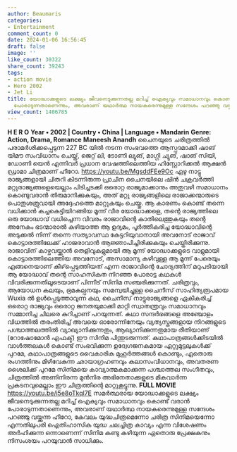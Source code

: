 ```yaml
---
author: Beaumaris
categories:
- Entertainment
comment_count: 0
date: 2024-01-06 16:56:45
draft: false
image: ''
like_count: 30322
share_count: 39243
tags:
- action movie
- Hero 2002
- Jet Li
title: യോദ്ധാക്കളുടെ ലക്ഷ്യം ജീവനെടുക്കുന്നതല്ല മറിച്ച് ഐക്യവും സമാധാനവും കൊണ്ട് വരാൻ
  പോരാടുന്നതാണെന്നും, അവരാണ് യഥാർത്ഥ നായകരെന്നുമുള്ള സന്ദേശം പറഞ്ഞു വയ്ക്കുന്ന ഹീറോ
view_count: 1406785
---
```


**H E R O** **Year • 2002 | Country • China | Language • Mandarin** **Genre: Action, Drama, Romance** **Maneesh Anandh** ചൈനയുടെ ചരിത്രത്തിൽ പരാമർശിക്കപ്പെടുന്ന 227 BC യിൽ നടന്ന സംഭവത്തെ ആസ്പദമാക്കി ഷാങ് യിമൗ സംവിധാനം ചെയ്ത്, ജെറ്റ് ലി, ടോണി ല്യുങ്, മാഗ്ഗി ച്യുങ്, ഷാങ് സിയി, ഡോണി യെൻ എന്നിവർ പ്രധാന വേഷത്തിലെത്തിയ ഹിസ്റ്റോറിക്കൽ ആക്ഷൻ ഡ്രാമാ ചിത്രമാണ് ഹീറോ. https://youtu.be/MgsddFEe9Oc ഏഴു നാട്ടു രാജ്യങ്ങളായി ചിതറി കിടന്നിരുന്ന പ്രാചീന ചൈനയിലെ ഷിൻ ചക്രവർത്തി മറ്റുരാജ്യങ്ങളെയെല്ലാം പിടിച്ചടക്കി ഒരൊറ്റ രാജ്യമാക്കാനും അതുവഴി സമാധാനം കൊണ്ടുവരാൻ തിരുമാനിക്കുകയും, അത് മറ്റു രാജ്യങ്ങളിലെ രാജാക്കന്മാരുടെ പൊതുശത്രുവായി അദ്ദേഹത്തെ മാറ്റുകയും ചെയ്തു. ആ കാരണം കൊണ്ട് തന്നെ വധിക്കാൻ കച്ചകെട്ടിയിറങ്ങിയ മൂന്ന് വീര യോദ്ധാക്കളെ, തന്റെ രാജ്യത്തിലെ ഒരു യോദ്ധാവ് വധിച്ചെന്ന വിവരം രാജാവിന്റെ കാതിലെത്തുകയും തന്റെ അനേകം ഭടന്മാരാൽ കഴിയാത്ത ആ ഉദ്യമം, പൂർത്തീകരിച്ച യോദ്ധാവിന്റെ അടുക്കൽ നിന്ന് തന്നെ സത്യാവസ്ഥ കേട്ടറിയുവാനായി അവനോട് രാജാവ് കൊട്ടാരത്തിലേക്ക് ഹാജരാവാൻ ആജ്ഞാപിച്ചിരിക്കുകയും ചെയ്തിരിക്കുന്നു. രാജാവിന് കാഴ്ചവയ്ക്കാൻ തെളിവുകളുമായി ആ മൂന്ന് യോദ്ധാക്കളുടെ വാളുമായി കൊട്ടാരത്തിലെത്തിയ അവനോട്, അസാമാന്യ കഴിവുള്ള ആ മൂന്ന് പേരെയും എങ്ങനെയാണ് കീഴ്‌പ്പെടുത്തിയത് എന്ന രാജാവിന്റെ ചോദ്യത്തിന് മറുപടിയായി ആ യോദ്ധാവ് തന്റെ സാഹസികത നിറഞ്ഞ പോരാട്ട കഥകൾ വിവരിക്കുന്നതിലൂടെയാണ് പിന്നീട് സിനിമ സഞ്ചരിക്കുന്നത്. ചരിത്രവും, ആയോധന കലയും, ഭ്രമകല്പനയും സമന്വയിച്ചുള്ള ചൈനീസ് സാഹിത്യരൂപമായ Wuxia ൽ ഉൾപ്പെടുത്താവുന്ന കഥ, ചൈനീസ് നാട്ടുരാജ്യങ്ങളെ ഏകീകരിച്ച് ഒരൊറ്റ രാജ്യവും ഒരൊറ്റ ജനതയുമാക്കി മാറ്റി സ്വാതന്ത്രവും സമാധാനവും സമ്മാനിച്ച ചിലരെ കുറിച്ചാണ് പറയുന്നത്. കഥാ സന്ദർഭങ്ങളെ അഞ്ചോളം വിധത്തിൽ തരംതിരിച്ച് അവയെ ഓരോന്നിനേയും വ്യത്യസ്തങ്ങളായ നിറങ്ങളുടെ പശ്ചാത്തലത്തിൽ വ്യാഖ്യാനിക്കുന്നതും, ആഖ്യാനിക്കുന്നതുമായ രീതിയാണ് (റോഷോമോൻ എഫക്ട്) ഈ സിനിമ പിന്തുടരുന്നത്. കഥാപാത്രങ്ങൾക്കിടയിൽ വാൾത്തലകൾ കൊണ്ട് സംഭവിക്കുന്ന ഉദ്വേഗജനകമായ ഏറ്റുമുട്ടലുകൾക്ക് പുറമേ, കഥാപാത്രങ്ങളുടെ വൈകാരിക മുഹൂർത്തങ്ങൾ കൊണ്ടും, ഏതൊരു രംഗത്തിനും മിഴിവേകുന്ന ഛായാഗ്രഹണവും കലാസംവിധാനവും, അവതരണ ശൈലിക്ക് പുറമേ സിനിമയെ കാവ്യാത്മകമാക്കുന്ന പശ്ചാത്തല സംഗീതവും, ചിത്രത്തിൽ അണിനിരന്ന മുൻനിര അഭിനേതാക്കളുടെ മികവാർന്ന പ്രകടനവുമെല്ലാം ഈ ചിത്രത്തിന്റെ മാറ്റുകൂട്ടുന്നു. **FULL MOVIE** https://youtu.be/i5e8oTkql7E സമർത്ഥരായ യോദ്ധാക്കളുടെ ലക്ഷ്യം ജീവനെടുക്കുന്നതല്ല മറിച്ച് ഐക്യവും സമാധാനവും കൊണ്ട് വരാൻ പോരാടുന്നതാണെന്നും, അവരാണ് യഥാർത്ഥ നായകരെന്നുമുള്ള സന്ദേശം പറഞ്ഞു വയ്ക്കുന്ന ഹീറോ, കേവലം യുദ്ധചിത്രമെന്നോ ചരിത്ര സിനിമയെന്നോ എന്നതിലുപരി ഐതിഹാസിക യുദ്ധ ചലച്ചിത്ര കാവ്യം എന്ന വിശേഷണം അർഹിക്കുന്ന ഒന്നാണെന്ന് സിനിമ കണ്ടു കഴിയുന്ന ഏതൊരു പ്രേക്ഷകനും നിസംശയം പറയുവാൻ സാധിക്കും.